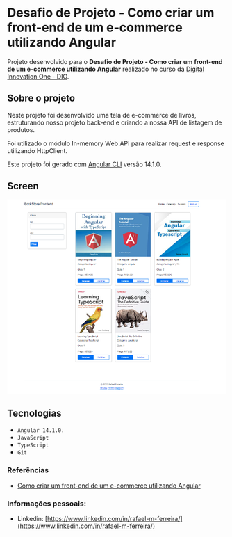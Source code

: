 # Desafio de Projeto - Como criar um front-end de um e-commerce utilizando Angular

Projeto desenvolvido para o **Desafio de Projeto - Como criar um front-end de um e-commerce utilizando Angular** realizado no curso da [Digital Innovation One - DIO](https://www.dio.me/).

## Sobre o projeto

Neste projeto foi desenvolvido uma tela de e-commerce de livros, estruturando nosso projeto back-end e criando a nossa API de listagem de produtos.

Foi utilizado o módulo In-memory Web API para realizar request e response utilizando HttpClient.

Este projeto foi gerado com [Angular CLI](https://github.com/angular/angular-cli) versão 14.1.0.

## Screen

![](src/assets/images/printscreen.png)

## Tecnologias

- `Angular 14.1.0.`
- `JavaScript`
- `TypeScript`
- `Git`

### Referências

- [Como criar um front-end de um e-commerce utilizando Angular](https://web.dio.me/lab/desenvolvimento-de-testes-unitarios-para-validar-uma-api-rest-de-gerenciamento-estoques-de-cerveja/learning/df366920-d30b-482c-9263-df3eab2c8691)

### Informações pessoais:

- Linkedin: [https://www.linkedin.com/in/rafael-m-ferreira/](https://www.linkedin.com/in/rafael-m-ferreira/)
